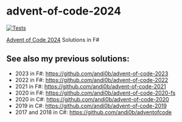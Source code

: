 # advent-of-code-2024 
[![Tests](https://github.com/andi0b/advent-of-code-2024/actions/workflows/dotnet.yml/badge.svg)](https://github.com/andi0b/advent-of-code-2024/actions/workflows/dotnet.yml)

[Advent of Code 2024](https://adventofcode.com/2024/) Solutions in F#

## See also my previous solutions:
- 2023 in F#: https://github.com/andi0b/advent-of-code-2023
- 2022 in F#: https://github.com/andi0b/advent-of-code-2022
- 2021 in F#: https://github.com/andi0b/advent-of-code-2021
- 2020 in F#: https://github.com/andi0b/advent-of-code-2020-fs
- 2020 in C#: https://github.com/andi0b/advent-of-code-2020
- 2019 in C#: https://github.com/andi0b/advent-of-code-2019
- 2017 and 2018 in C#: https://github.com/andi0b/adventofcode
